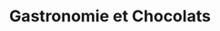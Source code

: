 ---
title: "Gastronomie et Chocolats"
url: /les-sables-dolonne/gastronomie-et-chocolats/
shop: Süßwaren
---